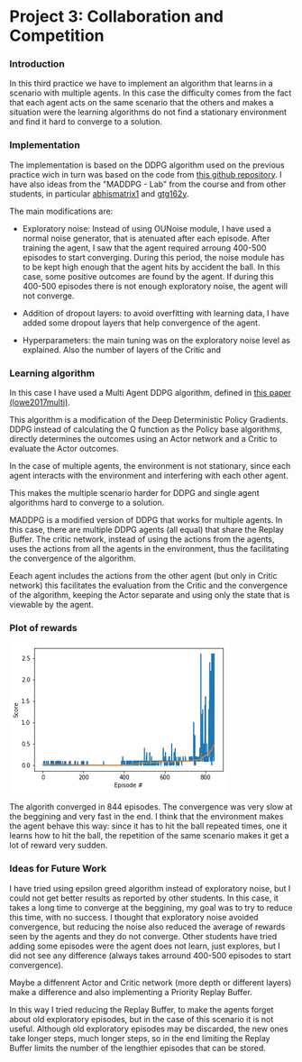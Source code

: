 # Project 3: Collaboration and Competition

### Introduction

In this third practice we have to implement an algorithm that learns in a scenario with multiple agents. In this case the difficulty comes from the fact that each agent acts on the same scenario that the others and makes a situation were the learning algorithms do not find a stationary environment and find it hard to converge to a solution.

### Implementation
The implementation is based on the DDPG algorithm used on the previous practice wich in turn was based on the code from [this github repository](https://github.com/udacity/deep-reinforcement-learning/tree/master/ddpg-bipedal). I have also ideas from the "MADDPG - Lab" from the course and from other students, in particular [abhismatrix1](https://github.com/abhismatrix1/Tennis-MultiAgent) and [gtg162y](https://github.com/gtg162y/DRLND/blob/master/P3_Collab_Compete/Tennis_Udacity_Workspace.ipynb).

The main modifications are:

 - Exploratory noise: Instead of using OUNoise module, I have used a normal noise generator, that is atenuated after each episode. After training the agent, I saw that the agent required arroung 400-500 episodes to start converging. During this period, the noise module has to be kept high enough that the agent hits by accident the ball. In this case, some positive outcomes are found by the agent. If during this 400-500 episodes there is not enough exploratory noise, the agent will not converge.

 - Addition of dropout layers: to avoid overfitting with learning data, I have added some dropout layers that help convergence of the agent.

 - Hyperparameters: the main tuning was on the exploratory noise level as explained. Also the number of layers of the Critic and  

### Learning algorithm

In this case I have used a Multi Agent DDPG algorithm, defined in [this paper (lowe2017multi)](https://arxiv.org/pdf/1706.02275.pdf).

This algorithm is a modification of the Deep Deterministic Policy Gradients. DDPG instead of calculating the Q function as the Policy base algorithms, directly determines the outcomes using an Actor network and a Critic to evaluate the Actor outcomes.

In the case of multiple agents, the environment is not stationary, since each agent interacts with the environment and interfering with each other agent.

This makes the multiple scenario harder for DDPG and single agent algorithms hard to converge to a solution.

MADDPG is a modified version of DDPG that works for multiple agents. In this case,
there are multiple DDPG agents (all equal) that share the Replay Buffer. The critic network, instead of using the actions from the agents, uses the actions from all the agents in the environment, thus the facilitating the convergence of the algorithm.

Eeach agent includes the actions from the other agent (but only in Critic network) this facilitates the evaluation from the Critic and the convergence of the algorithm, keeping the Actor separate and using only the state that is viewable by the agent.

### Plot of rewards

![](plot.png)

The algorith converged in 844 episodes. The convergence was very slow at the beggining
and very fast in the end.
I think that the environment makes the agent behave this way: since it has to hit the ball repeated times, one it learns how to hit the ball, the repetition of the same scenario makes it get a lot of reward very sudden.

### Ideas for Future Work
I have tried using epsilon greed algorithm instead of exploratory noise, but I could not get better results as reported by other students.
In this case, it takes a long time to converge at the beggining, my goal was to try to reduce this time, with no success. I thought that exploratory noise avoided convergence, but reducing the noise also reduced the average of rewards seen by the agents and they do not converge.
Other students have tried adding some episodes were the agent does not learn, just explores, but I did not see any difference (always takes arround 400-500 episodes to start convergence).

Maybe a diffenrent Actor and Critic network (more depth or different layers) make a difference and also implementing a Priority Replay Buffer.

In this way I tried reducing the Replay Buffer, to make the agents forget about old exploratory episodes, but in the case of this scenario it is not useful. Although old exploratory episodes may be discarded, the new ones take longer steps, much longer steps, so in the end limiting the Replay Buffer limits the number of the lengthier episodes that can be stored.
